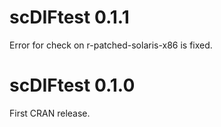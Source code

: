 # scDIFtest 0.1.1

Error for check on r-patched-solaris-x86 is fixed.


# scDIFtest 0.1.0

First CRAN release.